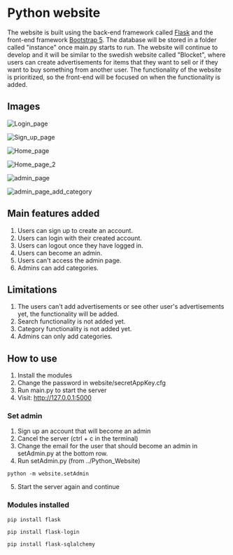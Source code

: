 # Python website
The website is built using the back-end framework called [Flask](https://flask.palletsprojects.com/en/3.0.x/) and the front-end framework [Bootstrap 5](https://getbootstrap.com/docs/5.3/getting-started/introduction/).
The database will be stored in a folder called "instance" once main.py starts to run.
The website will continue to develop and it will be similar to the swedish website called "Blocket",
where users can create advertisements for items that they want to sell or if they want to buy
something from another user.
The functionality of the website is prioritized, so the front-end will be focused on when the functionality is added.

## Images
![Login_page](https://github.com/Marmak95/Python_Website/assets/79858654/1712bdf0-6316-4096-879d-286f2d12c95f)

![Sign_up_page](https://github.com/Marmak95/Python_Website/assets/79858654/aef6936a-dd0e-457c-be66-646efeca35ec)

![Home_page](https://github.com/Marmak95/Python_Website/assets/79858654/9b4b5435-9881-45ac-8ab9-22aced9964cf)

![Home_page_2](https://github.com/Marmak95/Python_Website/assets/79858654/34c294d9-88e8-4572-ac97-cc87041e1b60)

![admin_page](https://github.com/Marmak95/Python_Website/assets/79858654/de17e11b-5ea7-46f7-89df-9e4b977308b1)

![admin_page_add_category](https://github.com/Marmak95/Python_Website/assets/79858654/9ad1c1b1-5f14-4fbf-a6f7-a43a4dabe8d0)

## Main features added
1. Users can sign up to create an account.
2. Users can login with their created account.
3. Users can logout once they have logged in.
4. Users can become an admin.
5. Users can't access the admin page.
5. Admins can add categories.

## Limitations
1. The users can't add advertisements or see other user's advertisements yet, the functionality will be added.
2. Search functionality is not added yet.
3. Category functionality is not added yet.
4. Admins can only add categories.

## How to use
1. Install the modules
2. Change the password in website/secretAppKey.cfg
3. Run main.py to start the server
4. Visit: http://127.0.0.1:5000

### Set admin
1. Sign up an account that will become an admin
2. Cancel the server (ctrl + c in the terminal)
3. Change the email for the user that should become an admin in setAdmin.py at the bottom row.
4. Run setAdmin.py (from ../Python_Website)
```
python -m website.setAdmin
```
5. Start the server again and continue

### Modules installed

```
pip install flask
```
```
pip install flask-login
```
```
pip install flask-sqlalchemy
```
